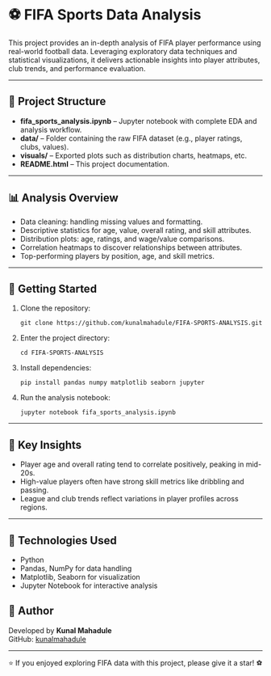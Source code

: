 <!DOCTYPE html>
<html lang="en">
<head>
  <meta charset="UTF-8">

</head>
<body>

  <h1>⚽ FIFA Sports Data Analysis</h1>

  <p>
    This project provides an in-depth analysis of FIFA player performance using real-world football data. Leveraging exploratory data techniques and statistical visualizations, it delivers actionable insights into player attributes, club trends, and performance evaluation.
  </p>

  <hr>

  <h2>📂 Project Structure</h2>
  <ul>
    <li><strong>fifa_sports_analysis.ipynb</strong> – Jupyter notebook with complete EDA and analysis workflow.</li>
    <li><strong>data/</strong> – Folder containing the raw FIFA dataset (e.g., player ratings, clubs, values).</li>
    <li><strong>visuals/</strong> – Exported plots such as distribution charts, heatmaps, etc.</li>
    <li><strong>README.html</strong> – This project documentation.</li>
  </ul>

  <hr>

  <h2>📊 Analysis Overview</h2>
  <ul>
    <li>Data cleaning: handling missing values and formatting.</li>
    <li>Descriptive statistics for age, value, overall rating, and skill attributes.</li>
    <li>Distribution plots: age, ratings, and wage/value comparisons.</li>
    <li>Correlation heatmaps to discover relationships between attributes.</li>
    <li>Top-performing players by position, age, and skill metrics.</li>
  </ul>

  <hr>

  <h2>🚀 Getting Started</h2>
  <ol>
    <li>Clone the repository:
      <pre><code>git clone https://github.com/kunalmahadule/FIFA-SPORTS-ANALYSIS.git</code></pre>
    </li>
    <li>Enter the project directory:
      <pre><code>cd FIFA-SPORTS-ANALYSIS</code></pre>
    </li>
    <li>Install dependencies:
      <pre><code>pip install pandas numpy matplotlib seaborn jupyter</code></pre>
    </li>
    <li>Run the analysis notebook:
      <pre><code>jupyter notebook fifa_sports_analysis.ipynb</code></pre>
    </li>
  </ol>

  <hr>

  <h2>🧠 Key Insights</h2>
  <ul>
    <li>Player age and overall rating tend to correlate positively, peaking in mid-20s.</li>
    <li>High-value players often have strong skill metrics like dribbling and passing.</li>
    <li>League and club trends reflect variations in player profiles across regions.</li>
  </ul>

  <hr>

  <h2>🔧 Technologies Used</h2>
  <ul>
    <li>Python</li>
    <li>Pandas, NumPy for data handling</li>
    <li>Matplotlib, Seaborn for visualization</li>
    <li>Jupyter Notebook for interactive analysis</li>
  </ul>



  <h2>👤 Author</h2>
  <p>
    Developed by <strong>Kunal Mahadule</strong><br>
    GitHub: <a href="https://github.com/kunalmahadule" target="_blank">kunalmahadule</a>
  </p>

  <hr>

  <p>⭐ If you enjoyed exploring FIFA data with this project, please give it a star! ⚽</p>

</body>
</html>
